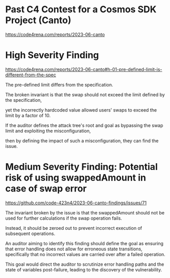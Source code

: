 # Past C4 Contest for a Cosmos SDK Project (Canto)

https://code4rena.com/reports/2023-06-canto

# High Severity Finding

https://code4rena.com/reports/2023-06-canto#h-01-pre-defined-limit-is-different-from-the-spec

The pre-defined limit differs from the specification.

The broken invariant is that the swap should not exceed the limit defined by the specification, 

yet the incorrectly hardcoded value allowed users' swaps to exceed the limit by a factor of 10.

If the auditor defines the attack tree's root and goal as bypassing the swap limit and exploiting the misconfiguration, 

then by defining the impact of such a misconfiguration, they can find the issue.

# Medium Severity Finding: Potential risk of using swappedAmount in case of swap error 

https://github.com/code-423n4/2023-06-canto-findings/issues/71

The invariant broken by the issue is that the swappedAmount should not be used for further calculations if the swap operation fails. 

Instead, it should be zeroed out to prevent incorrect execution of subsequent operations. 

An auditor aiming to identify this finding should define the goal as ensuring that error handling does not allow for erroneous state transitions, specifically that no incorrect values are carried over after a failed operation. 

This goal would direct the auditor to scrutinize error handling paths and the state of variables post-failure, leading to the discovery of the vulnerability.
